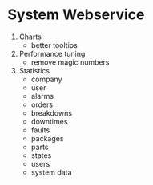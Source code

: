 # System Webservice
1. Charts
   - better tooltips
2. Performance tuning
   - remove magic numbers
3. Statistics
   - company
   - user
   - alarms
   - orders
   - breakdowns
   - downtimes
   - faults
   - packages
   - parts
   - states
   - users
   - system data
   

